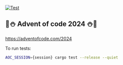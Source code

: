 [![Test](https://github.com/francoisperron/adventofcode-2024/actions/workflows/test-on-push.yml/badge.svg)](https://github.com/francoisperron/adventofcode-2024/actions/workflows/test-on-push.yml)

## 🎄⛄️ Advent of code 2024 ⛄🎄

https://adventofcode.com/2024

To run tests:

``` bash
AOC_SESSION={session} cargo test --release --quiet
```